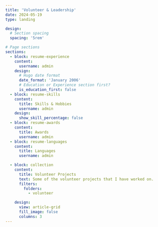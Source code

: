 ```yaml
---
title: 'Volunteer & Leadership'
date: 2024-05-19
type: landing

design:
  # Section spacing
  spacing: '5rem'

# Page sections
sections:
  - block: resume-experience
    content:
      username: admin
    design:
      # Hugo date format
      date_format: 'January 2006'
      # Education or Experience section first?
      is_education_first: false
  - block: resume-skills
    content:
      title: Skills & Hobbies
      username: admin
    design:
      show_skill_percentage: false
  - block: resume-awards
    content:
      title: Awards
      username: admin
  - block: resume-languages
    content:
      title: Languages
      username: admin

  - block: collection
    content:
      title: Volunteer Projects
      text: Some of the volunteer projects that I have worked on.
      filters:
        folders:
          - volunteer

    design:
      view: article-grid
      fill_image: false
      columns: 3
---
```

